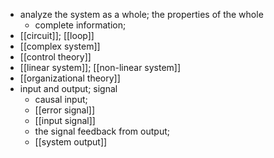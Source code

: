 - analyze the system as a whole; the properties of the whole
    - complete information;
- [[circuit]]; [[loop]]
- [[complex system]]
- [[control theory]]
- [[linear system]]; [[non-linear system]]
- [[organizational theory]]
- input and output; signal
    - causal input;
    - [[error signal]]
    - [[input signal]]
    - the signal feedback from output;
    - [[system output]]
